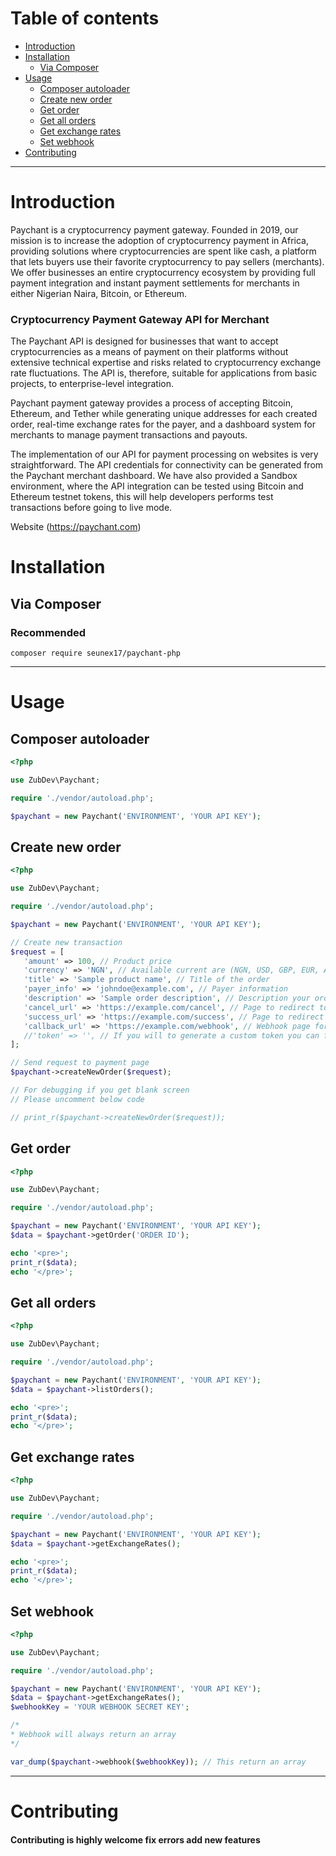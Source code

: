 # Table of contents

* [Introduction](#introduction)
* [Installation](#installation)
    * [Via Composer](#via-composer)
* [Usage](#usage)
    * [Composer autoloader](#composer-autoloader)
    * [Create new order](#create-new-order)
    * [Get order](#get-order)
    * [Get all orders](#get-all-orders)
    * [Get exchange rates](#get-exchange-rates)
    * [Set webhook](#set-webhook)
* [Contributing](#contributing)

- - -

# Introduction

Paychant is a cryptocurrency payment gateway. Founded in 2019, our mission is to increase the adoption of cryptocurrency
payment in Africa, providing solutions where cryptocurrencies are spent like cash, a platform that lets buyers use their
favorite cryptocurrency to pay sellers (merchants). We offer businesses an entire cryptocurrency ecosystem by providing
full payment integration and instant payment settlements for merchants in either Nigerian Naira, Bitcoin, or Ethereum.

### Cryptocurrency Payment Gateway API for Merchant

The Paychant API is designed for businesses that want to accept cryptocurrencies as a means of payment on their
platforms without extensive technical expertise and risks related to cryptocurrency exchange rate fluctuations. The API
is, therefore, suitable for applications from basic projects, to enterprise-level integration.

Paychant payment gateway provides a process of accepting Bitcoin, Ethereum, and Tether while generating unique addresses
for each created order, real-time exchange rates for the payer, and a dashboard system for merchants to manage payment
transactions and payouts.

The implementation of our API for payment processing on websites is very straightforward. The API credentials for
connectivity can be generated from the Paychant merchant dashboard. We have also provided a Sandbox environment, where
the API integration can be tested using Bitcoin and Ethereum testnet tokens, this will help developers performs test
transactions before going to live mode.

Website (https://paychant.com)

# Installation

## Via Composer

### Recommended

```
composer require seunex17/paychant-php
```

- - -

# Usage

## Composer autoloader

```php
<?php

use ZubDev\Paychant;

require './vendor/autoload.php';

$paychant = new Paychant('ENVIRONMENT', 'YOUR API KEY');
```

## Create new order

```php
<?php

use ZubDev\Paychant;

require './vendor/autoload.php';

$paychant = new Paychant('ENVIRONMENT', 'YOUR API KEY');

// Create new transaction
$request = [
   'amount' => 100, // Product price
   'currency' => 'NGN', // Available current are (NGN, USD, GBP, EUR, AUD, CAD, JPY, CNY)
   'title' => 'Sample product name', // Title of the order
   'payer_info' => 'johndoe@example.com', // Payer information
   'description' => 'Sample order description', // Description your order
   'cancel_url' => 'https://example.com/cancel', // Page to redirect to when user cancel payment
   'success_url' => 'https://example.com/success', // Page to redirect to for payment verification
   'callback_url' => 'https://example.com/webhook', // Webhook page for instant notification of order status
   //'token' => '', // If you will to generate a custom token you can fill in this Max 50
];

// Send request to payment page
$paychant->createNewOrder($request);

// For debugging if you get blank screen
// Please uncomment below code

// print_r($paychant->createNewOrder($request));
```

## Get order

```php
<?php

use ZubDev\Paychant;

require './vendor/autoload.php';

$paychant = new Paychant('ENVIRONMENT', 'YOUR API KEY');
$data = $paychant->getOrder('ORDER ID');

echo '<pre>';
print_r($data);
echo '</pre>';
```

## Get all orders

```php
<?php

use ZubDev\Paychant;

require './vendor/autoload.php';

$paychant = new Paychant('ENVIRONMENT', 'YOUR API KEY');
$data = $paychant->listOrders();

echo '<pre>';
print_r($data);
echo '</pre>';
```

## Get exchange rates

```php
<?php

use ZubDev\Paychant;

require './vendor/autoload.php';

$paychant = new Paychant('ENVIRONMENT', 'YOUR API KEY');
$data = $paychant->getExchangeRates();

echo '<pre>';
print_r($data);
echo '</pre>';
```

## Set webhook

```php
<?php

use ZubDev\Paychant;

require './vendor/autoload.php';

$paychant = new Paychant('ENVIRONMENT', 'YOUR API KEY');
$data = $paychant->getExchangeRates();
$webhookKey = 'YOUR WEBHOOK SECRET KEY';

/*
* Webhook will always return an array
*/

var_dump($paychant->webhook($webhookKey)); // This return an array
```

---

# Contributing

#### Contributing is highly welcome fix errors add new features
